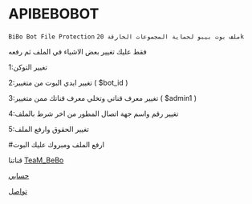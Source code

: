 # APIBEBOBOT

`BiBo Bot File Protection`
`ملف بوت بيبو لحماية المجموعات الخارقة 20k `

فقط عليك تغيير بعض الاشياء في الملف ثم رفعه

1:تغيير التوكن 


2:تغيير ايدي البوت من متغيير ( $bot_id )


3:تغيير معرف قناتي وتخلي معرف قناتك ممن متغيير ( $admin1 )


4:تغيير رقم واسم جهة اتصال المطور من اخر شرط بالملف 


5:تغيير الحقوق وارفع الملف 



#ارفع الملف ومبروك عليك البوت


قناتنا 
[TeaM_BeBo](https://t.me/joinchat/AAAAAEOsH7MIf7kAMLNisA)


[حسابي](t.me/xxxde_iqxxx)

[تواصل](t.me/llxxdevxxll_bot)
